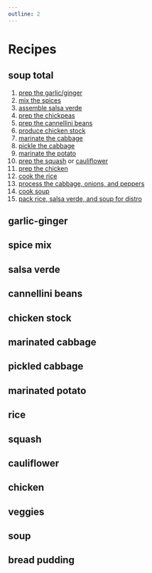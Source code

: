 ```yaml
---
outline: 2
---
```

# Recipes
## soup total
<!--@include: ./total/ratios.md-->
1. [prep the garlic/ginger](#garlic-ginger)
1. [mix the spices](#spice-mix)
1. [assemble salsa verde](#salsa-verde)
1. [prep the chickpeas](#chickpeas)
1. [prep the cannellini beans](#cannellini-beans)
1. [produce chicken stock](#chicken-stock)
1. [marinate the cabbage](#marinated-cabbage)
1. [pickle the cabbage](#pickled-cabbage)
1. [marinate the potato](#marinated-potato)
1. [prep the squash](#squash) or [cauliflower](#cauliflower)
1. [prep the chicken](#chicken)
1. [cook the rice](#rice)
1. [process the cabbage, onions, and peppers](#veggies)
1. [cook soup](#soup)
1. [pack rice, salsa verde, and soup for distro](#pack)
## garlic-ginger
<!--@include: ./garlic-ginger/ratios.md-->
<!--@include: ./garlic-ginger/method.md-->
## spice mix
<!--@include: ./spice-mix/ratios.md-->
<!--@include: ./spice-mix/method.md-->
## salsa verde
<!--@include: ./salsa-verde/ratios.md-->
<!--@include: ./salsa-verde/method.md-->
## cannellini beans
<!--@include: ./cannellini-beans/ratios.md-->
<!--@include: ./cannellini-beans/method.md-->
## chicken stock
<!--@include: ./chicken-stock/ratios.md-->
<!--@include: ./chicken-stock/method.md-->
## marinated cabbage
<!--@include: ./marinated-cabbage/ratios.md-->
<!--@include: ./marinated-cabbage/method.md-->
## pickled cabbage
<!--@include: ./pickled-cabbage/ratios.md-->
<!--@include: ./pickled-cabbage/method.md-->
## marinated potato
<!--@include: ./marinated-potato/ratios.md-->
<!--@include: ./marinated-potato/method.md-->
## rice
<!--@include: ./rice/ratios.md-->
<!--@include: ./rice/method.md-->
## squash
<!--@include: ./squash/ratios.md-->
<!--@include: ./squash/method.md-->
## cauliflower
<!--@include: ./cauliflower/ratios.md-->
<!--@include: ./cauliflower/method.md-->
## chicken
<!--@include: ./chicken/ratios.md-->
<!--@include: ./chicken/method.md-->
## veggies
<!--@include: ./veggies/ratios.md-->
<!--@include: ./veggies/method.md-->
## soup
<!--@include: ./soup/method.md-->
## bread pudding
<!--@include: ./bread-pudding/ratios.md-->
<!--@include: ./bread-pudding/method.md-->
<!--TODO: missing chickpea method/ratios-->
